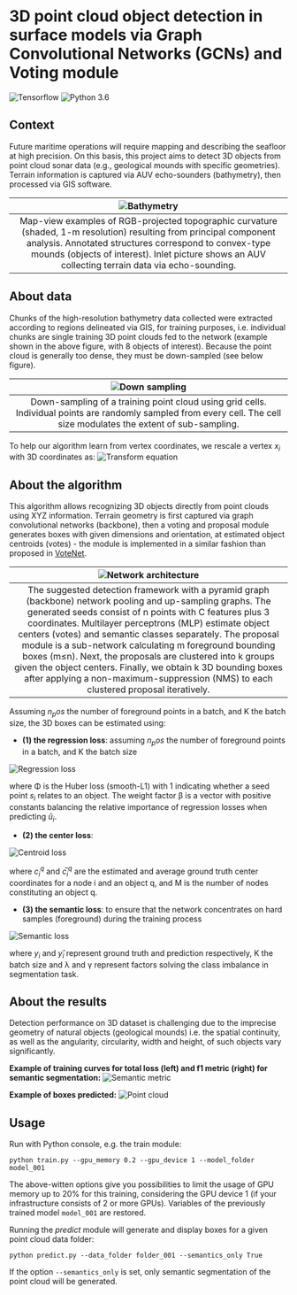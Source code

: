 # 3D point cloud object detection in surface models via Graph Convolutional Networks (GCNs) and Voting module
![Tensorflow](https://img.shields.io/badge/Implemented%20in-Tensorflow-green.svg) ![Python 3.6](https://img.shields.io/badge/python-3.6-blue.svg?style=plastic) <br>

## Context
Future maritime operations will require mapping and describing the seafloor at high precision. On this basis, 
this project aims to detect 3D objects from point cloud sonar data (e.g., geological mounds with
specific geometries). Terrain information is captured via AUV echo-sounders (bathymetry), then processed via GIS 
software. 

|                                                                                                                      ![Bathymetry](./figures/bathymetry.png)                                                                                                                      |
|:---------------------------------------------------------------------------------------------------------------------------------------------------------------------------------------------------------------------------------------------------------------------------------:|
| Map-view examples of RGB-projected topographic curvature (shaded, 1-m resolution) resulting from principal component analysis. Annotated structures correspond to convex-type mounds (objects of interest). Inlet picture shows an AUV collecting terrain data via echo-sounding. |

## About data
Chunks of the high-resolution bathymetry data collected were extracted according to regions delineated via GIS, 
for training purposes, i.e. individual chunks are single training 3D point clouds fed to the network (example 
shown in the above figure, with 8 objects of interest). Because the point cloud is generally too dense, they must
be down-sampled (see below figure).

|                                                                            ![Down sampling](./figures/down_sampling.png)                                                                             |
|:----------------------------------------------------------------------------------------------------------------------------------------------------------------------------------------------------:|
|                Down-sampling of a training point cloud using grid cells. Individual points are randomly sampled from every cell. The cell size modulates the extent of sub-sampling.                 |

To help our algorithm learn from vertex coordinates, we rescale a vertex $x_i$ with 3D coordinates as:
![Transform equation](./figures/transform_equation.png)


## About the algorithm
This algorithm allows recognizing 3D objects directly from point clouds using XYZ information. Terrain geometry is first captured via 
graph convolutional networks (backbone), then a voting and proposal module generates boxes with given dimensions and 
orientation, at estimated object centroids (votes) - the module is implemented in a similar fashion than proposed in 
[VoteNet](https://openaccess.thecvf.com/content_ICCV_2019/papers/Qi_Deep_Hough_Voting_for_3D_Object_Detection_in_Point_Clouds_ICCV_2019_paper.pdf).

|                                                                                                                                                                                                                                                           ![Network architecture](./figures/network_architecture.png)                                                                                                                                                                                                                                                           |
|:-------------------------------------------------------------------------------------------------------------------------------------------------------------------------------------------------------------------------------------------------------------------------------------------------------------------------------------------------------------------------------------------------------------------------------------------------------------------------------------------------------------------------------------------------------------------------------:|
| The suggested detection framework with a pyramid graph (backbone) network pooling and up-sampling graphs. The generated seeds consist of n points with C features plus 3 coordinates. Multilayer perceptrons (MLP) estimate object centers (votes) and semantic classes separately. The proposal module is a sub-network calculating m foreground bounding boxes (m≤n). Next, the proposals are clustered into k groups given the object centers. Finally, we obtain k 3D bounding boxes after applying a non-maximum-suppression (NMS) to each clustered proposal iteratively. |

Assuming $n_pos$ the number of foreground points in a batch, and K the batch size, the 3D boxes can be estimated 
using:

* **(1) the regression loss**: assuming $n_pos$ the number of foreground points in a batch, and K the batch size

![Regression loss](./figures/regression_loss.png)

where Φ is the Huber loss (smooth-L1) with 1 indicating whether a seed point $s_i$ relates to an object. The 
weight factor β is a vector with positive constants balancing the relative importance of regression losses
when predicting $û_i$.

* **(2) the center loss**: 

![Centroid loss](./figures/centroid_loss.png)

where $c_i^q$ and $c ̅_i^q$ are the estimated and average ground truth center coordinates for a node i and an object q, 
and M is the number of nodes constituting an object q. 

* **(3) the semantic loss**: to ensure that the network concentrates on hard samples (foreground) during the training process

![Semantic loss](./figures/semantic_loss.png)

where $y_i$ and $y ̂_i$ represent ground truth and prediction respectively, K the batch size and λ and γ represent 
factors solving the class imbalance in segmentation task. 

## About the results
Detection performance on 3D dataset is challenging due to the imprecise geometry of natural objects (geological mounds) i.e. 
the spatial continuity, as well as the angularity, circularity, width and height, of such objects vary significantly.

**Example of training curves for total loss (left) and f1 metric (right) for semantic segmentation:**
![Semantic metric](./figures/semantic_metric.png)

**Example of boxes predicted:**
![Point cloud](./figures/point_cloud_scene.png)

## Usage
Run with Python console, e.g. the train module:
```
python train.py --gpu_memory 0.2 --gpu_device 1 --model_folder model_001
```
The above-witten options give you possibilities to limit the usage of GPU memory up to 20% for this training, 
considering the GPU device 1 (if your infrastructure consists of 2 or more GPUs). Variables of the previously 
trained model `model_001` are restored.

Running the _predict_ module will generate and display boxes for a given point cloud data folder:
```
python predict.py --data_folder folder_001 --semantics_only True
```
If the option `--semantics_only` is set, only semantic segmentation of the point cloud will be generated.
